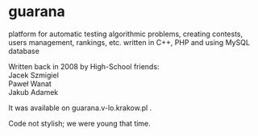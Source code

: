 # guarana
platform for automatic testing algorithmic problems, creating contests, users management, rankings, etc. written in C++, PHP and using MySQL database

Written back in 2008 by High-School friends:<br/>
Jacek Szmigiel<br/>
Paweł Wanat<br/>
Jakub Adamek

It was available on guarana.v-lo.krakow.pl .

Code not stylish; we were young that time.

